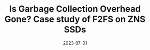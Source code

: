 ---
title: "Is Garbage Collection Overhead Gone? Case study of F2FS on ZNS SSDs"
authors: ["Dongjoo Seo", "Ping-Xiang Chen", "Huaicheng Li", "Matias Bjørling", "Nikil Dutt"]
date: 2023-07-01
publication_types: ["1"]
publication: "In 15th ACM Workshop on Hot Topics in Storage and File Systems (HotStorage)"
publication_short: "HotStorage '23"
abstract: ""
featured: false
image:
  caption: ""
  focal_point: ""
  preview_only: false
url_pdf: "https://huaicheng.github.io/p/hotstorage23-zgc.pdf"
url_code: ""
url_slides: ""
url_video: ""
url_dataset: ""
url_poster: ""
url_source: ""
math: false
highlight: false
projects: []
slides: ""
--- 
